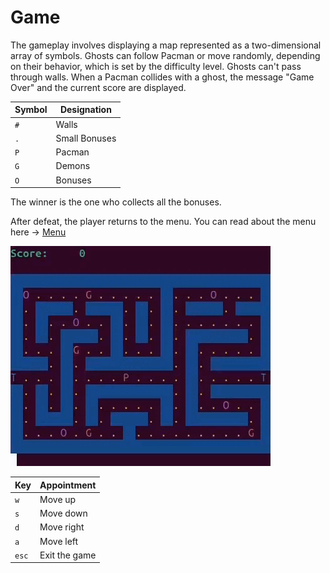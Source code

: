 # Game

The gameplay involves displaying a map represented as a two-dimensional array of symbols. 
Ghosts can follow Pacman or move randomly, depending on their behavior, which is set by the difficulty level. Ghosts can't pass through walls. 
When a Pacman collides with a ghost, the message "Game Over" and the current score are displayed.

|  Symbol |                      Designation                         |
| ------- | -------------------------------------------------------- |
|   `#`   |                       Walls                              |
|   `.`   |                    Small Bonuses                         |
|   `P`   |                      Pacman                              |
|   `G`   |                      Demons                              |
|   `O`   |                      Bonuses                             |

The winner is the one who collects all the bonuses. 

After defeat, the player returns to the menu. You can read about the menu here -> [Menu](menu.md)

<img src='https://github.com/GR3gg0Ry/Pacman/blob/main/docs/pacman.gif?raw=true'/>

|    Key  |                      Appointment                         |
| ------- | -------------------------------------------------------- |
|   `w`   |                       Move up                            |
|   `s`   |                      Move down                           |
|   `d`   |                      Move right                          |
|   `a`   |                      Move left                           |
|  `esc`  |                    Exit the game                         |
